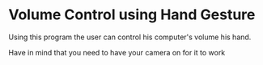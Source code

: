 # Volume Control using Hand Gesture

Using this program the user can control his computer's volume his hand.

Have in mind that you need to have your camera on for it to work
